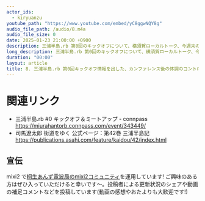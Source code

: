 ```yaml
---
actor_ids:
  - kiryuanzu
youtube_path: "https://www.youtube.com/embed/yC8ggwNQY8g"
audio_file_path: /audio/8.m4a
audio_file_size: 0
date: 2025-01-23 21:00:00 +0900
description: 三浦半島.rb 第0回のキックオフについて、横須賀ローカルトーク、今週末の予定、ガンダムの映画が気になることについて話しています。
long_description: 三浦半島.rb 第0回のキックオフについて、横須賀ローカルトーク、今週末の予定、ガンダムの映画が気になることについて話しています。<br><ul><li>00:00こんにちは</li><li>00:22 今日の静止画(三浦半島.rb の conpass ページの一部スクショ)</li><li>00:38 使える写真がなかった</li><li>00:55 三浦半島.rb の仮ロゴ作った/桐生あんずが選びそうなフォント</li><li>02:37 前回の動画の振り返り</li><li>03:17 真面目に話しすぎている？/まったり回をやりたい気持ち</li><li>04:02 三浦半島.rb の conpass ページをオープンしました</li><li>04:23 横須賀市産業交流プラザでやります/小さな同人即売会イベントでも使われてそう</li><li>06:42 インターネットあんまりしてない現地勢の人にも波及してほしい気持ちもある</li><li>08:40 ワークショップ/ロゴ選びをやる予定</li><li>10:06 コミュニティ作り関わってみたい人求む</li><li>11:03 横須賀ローカルトーク</li><li>13:23 ヴェルニー公園と鴨川</li><li>14:19 司馬遼太郎「街道をゆく42 三浦半島記」を読み始めた</li><li>15:52 一瞬風邪っぽかった</li><li>16:31 去年頃のカンファレンス後の体調</li><li>18:59 4月に松山へ行く準備まだできてない</li><li>20:12 今週末の予定</li><li>20:59 ガンダムの映画気になる</li></ul>
duration: "00:00"
layout: article
title: 8. 三浦半島.rb 第0回キックオフ情報を出した、カンファレンス後の体調のコントロールの話
---
```


# 関連リンク
- 三浦半島.rb #0 キックオフ＆ミートアップ - connpass
https://miurahantorb.connpass.com/event/343449/
- 司馬遼太郎 街道をゆく 公式ページ：第42巻 三浦半島記
https://publications.asahi.com/feature/kaidou/42/index.html

## 宣伝
mixi2 で[桐生あんず電波局のmixi2コミュニティ](https://mixi.social/communities/c1b83199-775c-449a-84a8-081b2599dc03?r=im3ttqwp0uxl)を運用しています! ご興味のある方はぜひ入っていただけると幸いです〜。投稿者による更新状況のシェアや動画の補足コメントなどを投稿しています(動画の感想やおたよりも大歓迎です!)
